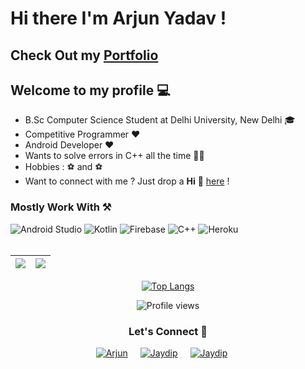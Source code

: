 # Hi there I'm Arjun Yadav !
## Check Out my [Portfolio](https://onlyarjun.github.io/PortFolio_Website) 


## Welcome to my profile 💻
* B.Sc Computer Science Student at Delhi University, New Delhi 🎓
* Competitive Programmer ❤
* Android Developer ❤
* Wants to solve errors in C++ all the time 👨‍💻
* Hobbies : ⚽ and ⚽
* Want to connect with me ? Just drop a **Hi** 👋 [here](https://www.linkedin.com/in/arjun-yadav-65ba8b202/) ! 

### Mostly Work With ⚒


![Android Studio](https://img.shields.io/static/v1?style=for-the-badge&message=Android+Studio&color=222222&logo=Android+Studio&logoColor=3DDC84&label=)
![Kotlin](https://img.shields.io/static/v1?style=for-the-badge&message=Kotlin&color=7F52FF&logo=Kotlin&logoColor=FFFFFF&label=)
![Firebase](https://img.shields.io/static/v1?style=for-the-badge&message=Firebase&color=222222&logo=Firebase&logoColor=FFCA28&label=)
![C++](https://img.shields.io/static/v1?style=for-the-badge&message=C%2B%2B&color=00599C&logo=C%2B%2B&logoColor=FFFFFF&label=)
![Heroku](https://img.shields.io/static/v1?style=for-the-badge&message=Heroku&color=222222&logo=Heroku&logoColor=FFCA28&label=)<br><br>

|<img src="https://github-readme-stats.vercel.app/api?username=OnlyArjun&&show_icons=true&count_private=true&include_all_commits=true&&theme=tokyonight"/>|<img src="https://github-readme-streak-stats.herokuapp.com/?user=OnlyArjun&count_private=true&include_all_commits=true&&theme=tokyonight"/>|
|---|---|
<div align="center">

[![Top Langs](https://github-readme-stats.vercel.app/api/top-langs/?username=OnlyArjun&layout=compact&theme=midnight-purple)](https://github.com/OnlyArjun)
</div>
<div align="center">




![Profile views](https://komarev.com/ghpvc/?username=OnlyArjun&label=Profile%20views&color=0e75b6&style=flat)

### Let's Connect 🤝

<div style="display:flex; justify-content:center;margin-bottom:10px">
 <a href="https://www.linkedin.com/in/arjun-yadav-65ba8b202/" target="_blank">
<img src=https://img.shields.io/badge/linkedin-%231E77B5.svg?&style=for-the-badge&logo=linkedin&logoColor=white alt=Arjun Yadav Linkedin style="margin-right: 20px;" />
</a>
 
 <a href="https://github.com/OnlyArjun" target="_blank">
<img src=https://img.shields.io/badge/GitHub-100000?style=for-the-badge&logo=github&logoColor=white alt=Jaydip Dey GitHub style="margin-right: 20px;" />
</a>


<a href="mailto:messi.fcbarcel10@gmail.com" target="_blank">
<img src="https://img.shields.io/badge/gmail-D14836?style=for-the-badge&logo=gmail&logoColor=white" alt=Jaydip Dey gmail style="margin-right: 20px;" />
</a>
     
</div>  
